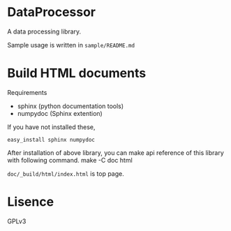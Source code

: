 DataProcessor
=============

A data processing library.

Sample usage is written in `sample/README.md`


Build HTML documents
===================
Requirements

- sphinx (python documentation tools)
- numpydoc (Sphinx extention)

If you have not installed these,

    easy_install sphinx numpydoc

After installation of above library,
you can make api reference of this library with following command.
    make -C doc html

`doc/_build/html/index.html` is top page.


Lisence
==========
GPLv3
